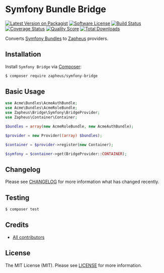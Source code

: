# Symfony Bundle Bridge

[![Latest Version on Packagist][ico-version]][link-packagist]
[![Software License][ico-license]][link-license]
[![Build Status][ico-travis]][link-travis]
[![Coverage Status][ico-scrutinizer]][link-scrutinizer]
[![Quality Score][ico-code-quality]][link-code-quality]
[![Total Downloads][ico-downloads]][link-downloads]

Converts [Symfony Bundles](https://symfony.com/doc/current/bundles.html) to [Zapheus](https://github.com/zapheus/zapheus) providers.

## Installation

Install `Symfony Bridge` via [Composer](https://getcomposer.org/):

``` bash
$ composer require zapheus/symfony-bridge
```

## Basic Usage

``` php
use Acme\Bundles\AcmeAuthBundle;
use Acme\Bundles\AcmeRoleBundle;
use Zapheus\Bridge\Symfony\BridgeProvider;
use Zapheus\Container\Container;

$bundles = array(new AcmeRoleBundle, new AcmeAuthBundle);

$provider = new Provider((array) $bundles);

$container = $provider->register(new Container);

$symfony = $container->get(BridgeProvider::CONTAINER);
```

## Changelog

Please see [CHANGELOG][link-changelog] for more information what has changed recently.

## Testing

``` bash
$ composer test
```

## Credits

- [All contributors][link-contributors]

## License

The MIT License (MIT). Please see [LICENSE][link-license] for more information.

[ico-code-quality]: https://img.shields.io/scrutinizer/g/zapheus/symfony-bridge.svg?style=flat-square
[ico-downloads]: https://img.shields.io/packagist/dt/zapheus/symfony-bridge.svg?style=flat-square
[ico-license]: https://img.shields.io/badge/license-MIT-brightgreen.svg?style=flat-square
[ico-scrutinizer]: https://img.shields.io/scrutinizer/coverage/g/zapheus/symfony-bridge.svg?style=flat-square
[ico-travis]: https://img.shields.io/travis/zapheus/symfony-bridge/master.svg?style=flat-square
[ico-version]: https://img.shields.io/packagist/v/zapheus/symfony-bridge.svg?style=flat-square

[link-changelog]: https://github.com/zapheus/symfony-bridge/blob/master/CHANGELOG.md
[link-code-quality]: https://scrutinizer-ci.com/g/zapheus/symfony-bridge
[link-contributors]: https://github.com/zapheus/symfony-bridge/contributors
[link-downloads]: https://packagist.org/packages/zapheus/symfony-bridge
[link-license]: https://github.com/zapheus/symfony-bridge/blob/master/LICENSE.md
[link-packagist]: https://packagist.org/packages/zapheus/symfony-bridge
[link-scrutinizer]: https://scrutinizer-ci.com/g/zapheus/symfony-bridge/code-structure
[link-travis]: https://travis-ci.org/zapheus/symfony-bridge